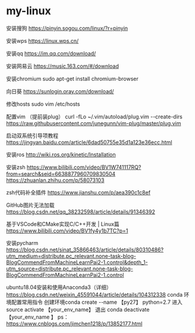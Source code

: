 # my-linux

安装搜狗    https://pinyin.sogou.com/linux/?r=pinyin

安装wps    https://linux.wps.cn/

安装qq    https://im.qq.com/download/
 
 安装网易云   https://music.163.com/#/download
 
 安装chromium    sudo apt-get install chromium-browser
 
 向日葵   https://sunlogin.oray.com/download/

修改hosts   sudo vim /etc/hosts

配置vim   （提前装plug） curl -fLo ~/.vim/autoload/plug.vim --create-dirs https://raw.githubusercontent.com/junegunn/vim-plug/master/plug.vim

启动双系统引导项教程  https://jingyan.baidu.com/article/6dad50755e35d1a123e36ecc.html

安装ros    http://wiki.ros.org/kinetic/Installation

安装zsh   https://www.bilibili.com/video/BV1W741117RQ?from=search&seid=6638877960709830504
https://zhuanlan.zhihu.com/p/58073103

zsh代码补全插件  https://www.jianshu.com/p/aea390c1c8ef

GitHub图片无法加载  https://blog.csdn.net/qq_38232598/article/details/91346392

基于VSCode和CMake实现C/C++开发 | Linux篇   https://www.bilibili.com/video/BV1fy4y1b7TC?p=1

安装pycharm   https://blog.csdn.net/sinat_35866463/article/details/80310486?utm_medium=distribute.pc_relevant.none-task-blog-BlogCommendFromMachineLearnPai2-1.control&depth_1-utm_source=distribute.pc_relevant.none-task-blog-BlogCommendFromMachineLearnPai2-1.control

ubuntu18.04安装和使用Anaconda3（详细） https://blog.csdn.net/weixin_45591044/article/details/104312338
      conda 环境配置常用指令    创建环境conda create --name 【py27】 python=2.7         进入 source activate 【your_env_name】  退出   conda deactivate 【your_env_name 】
      ps：https://www.cnblogs.com/jimchen1218/p/13852177.html


